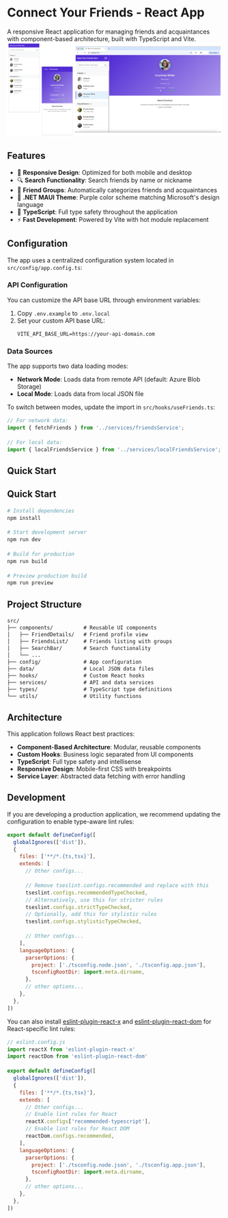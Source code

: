# Connect Your Friends - React App

A responsive React application for managing friends and acquaintances with component-based architecture, built with TypeScript and Vite.
![image](https://github.com/nikamvd/connect-your-friends/blob/main/poster.png)

## Features

- 📱 **Responsive Design**: Optimized for both mobile and desktop
- 🔍 **Search Functionality**: Search friends by name or nickname
- 👥 **Friend Groups**: Automatically categorizes friends and acquaintances
- 🎨 **.NET MAUI Theme**: Purple color scheme matching Microsoft's design language
- 🔧 **TypeScript**: Full type safety throughout the application
- ⚡ **Fast Development**: Powered by Vite with hot module replacement

## Configuration

The app uses a centralized configuration system located in `src/config/app.config.ts`:

### API Configuration

You can customize the API base URL through environment variables:

1. Copy `.env.example` to `.env.local`
2. Set your custom API base URL:
   ```
   VITE_API_BASE_URL=https://your-api-domain.com
   ```

### Data Sources

The app supports two data loading modes:

- **Network Mode**: Loads data from remote API (default: Azure Blob Storage)
- **Local Mode**: Loads data from local JSON file

To switch between modes, update the import in `src/hooks/useFriends.ts`:

```typescript
// For network data:
import { fetchFriends } from '../services/friendsService';

// For local data:
import { localFriendsService } from '../services/localFriendsService';
```

## Quick Start

## Quick Start

```bash
# Install dependencies
npm install

# Start development server
npm run dev

# Build for production
npm run build

# Preview production build
npm run preview
```

## Project Structure

```
src/
├── components/          # Reusable UI components
│   ├── FriendDetails/   # Friend profile view
│   ├── FriendsList/     # Friends listing with groups
│   ├── SearchBar/       # Search functionality
│   └── ...
├── config/              # App configuration
├── data/                # Local JSON data files
├── hooks/               # Custom React hooks
├── services/            # API and data services
├── types/               # TypeScript type definitions
└── utils/               # Utility functions
```

## Architecture

This application follows React best practices:

- **Component-Based Architecture**: Modular, reusable components
- **Custom Hooks**: Business logic separated from UI components
- **TypeScript**: Full type safety and intellisense
- **Responsive Design**: Mobile-first CSS with breakpoints
- **Service Layer**: Abstracted data fetching with error handling

## Development

If you are developing a production application, we recommend updating the configuration to enable type-aware lint rules:

```js
export default defineConfig([
  globalIgnores(['dist']),
  {
    files: ['**/*.{ts,tsx}'],
    extends: [
      // Other configs...

      // Remove tseslint.configs.recommended and replace with this
      tseslint.configs.recommendedTypeChecked,
      // Alternatively, use this for stricter rules
      tseslint.configs.strictTypeChecked,
      // Optionally, add this for stylistic rules
      tseslint.configs.stylisticTypeChecked,

      // Other configs...
    ],
    languageOptions: {
      parserOptions: {
        project: ['./tsconfig.node.json', './tsconfig.app.json'],
        tsconfigRootDir: import.meta.dirname,
      },
      // other options...
    },
  },
])
```

You can also install [eslint-plugin-react-x](https://github.com/Rel1cx/eslint-react/tree/main/packages/plugins/eslint-plugin-react-x) and [eslint-plugin-react-dom](https://github.com/Rel1cx/eslint-react/tree/main/packages/plugins/eslint-plugin-react-dom) for React-specific lint rules:

```js
// eslint.config.js
import reactX from 'eslint-plugin-react-x'
import reactDom from 'eslint-plugin-react-dom'

export default defineConfig([
  globalIgnores(['dist']),
  {
    files: ['**/*.{ts,tsx}'],
    extends: [
      // Other configs...
      // Enable lint rules for React
      reactX.configs['recommended-typescript'],
      // Enable lint rules for React DOM
      reactDom.configs.recommended,
    ],
    languageOptions: {
      parserOptions: {
        project: ['./tsconfig.node.json', './tsconfig.app.json'],
        tsconfigRootDir: import.meta.dirname,
      },
      // other options...
    },
  },
])
```
